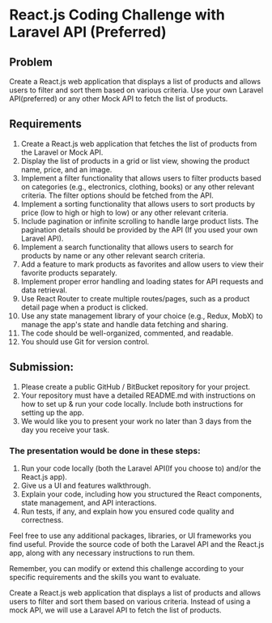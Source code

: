 # React.js Coding Challenge with Laravel API (Preferred)


## Problem
Create a React.js web application that displays a list of products and allows users to filter and sort them based on various criteria. Use your own Laravel API(preferred) or any other Mock API to fetch the list of products.

## Requirements
1. Create a React.js web application that fetches the list of products from the Laravel or Mock API.
2. Display the list of products in a grid or list view, showing the product name, price, and an image.
3. Implement a filter functionality that allows users to filter products based on categories (e.g., electronics, clothing, books) or any other relevant criteria. The filter options should be fetched from the API.
4. Implement a sorting functionality that allows users to sort products by price (low to high or high to low) or any other relevant criteria.
5. Include pagination or infinite scrolling to handle large product lists. The pagination details should be provided by the API (If you used your own Laravel API).
6. Implement a search functionality that allows users to search for products by name or any other relevant search criteria.
7. Add a feature to mark products as favorites and allow users to view their favorite products separately.
9. Implement proper error handling and loading states for API requests and data retrieval.
10. Use React Router to create multiple routes/pages, such as a product detail page when a product is clicked.
11. Use any state management library of your choice (e.g., Redux, MobX) to manage the app's state and handle data fetching and sharing.
12. The code should be well-organized, commented, and readable.
13. You should use Git for version control.

## Submission:
1. Please create a public GitHub / BitBucket repository for your project.
2. Your repository must have a detailed README.md with instructions on how to set up & run your code locally. Include both instructions for setting up the app.
3. We would like you to present your work no later than 3 days from the day you receive your task.

### The presentation would be done in these steps:
1. Run your code locally (both the Laravel API(If you choose to) and/or the React.js app).
2. Give us a UI and features walkthrough.
3. Explain your code, including how you structured the React components, state management, and API interactions.
4. Run tests, if any, and explain how you ensured code quality and correctness.

Feel free to use any additional packages, libraries, or UI frameworks you find useful. Provide the source code of both the Laravel API and the React.js app, along with any necessary instructions to run them.

Remember, you can modify or extend this challenge according to your specific requirements and the skills you want to evaluate.

Create a React.js web application that displays a list of products and allows users to filter and sort them based on various criteria. Instead of using a mock API, we will use a Laravel API to fetch the list of products.
